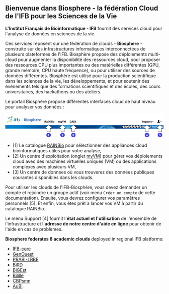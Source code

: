 ## Bienvenue dans Biosphere - la fédération Cloud de l'IFB pour les Sciences de la Vie

**L'Institut Français de Bioinformatique - IFB** fournit des services cloud pour l'analyse de données en sciences de la vie.

Ces services reposent sur une fédération de clouds - **Biosphère** - construite sur des infrastructures informatiques interconnectées de plusieurs plateformes de l'IFB. 
Biosphère propose des déploiements multi-cloud pour augmenter la disponibilité des ressources cloud, pour proposer des ressources CPU plus importantes ou des matérielles différentes (GPU, grande mémoire, CPU haute fréquence), ou pour utiliser des sources de données différentes. Biosphère est utilisé pour la production scientifique dans les sciences de la vie, les développements, et pour soutenir des événements tels que des formations scientifiques et des écoles, des cours universitaires, des hackathons ou des ateliers.

Le portail Biosphère propose différentes interfaces cloud de haut niveau pour analyser vos données :

![Bannière supérieure du portail Biosphère](assets/img/biosphere-portal-top.png)

* [1] Le catalogue [RAINBio](https://biosphere.france-bioinformatique.fr/catalogue) pour sélectionner des appliances cloud bioinformatiques utiles pour votre analyse,
* [2] Un centre d'exploitation (onglet [myVM](https://biosphere.france-bioinformatique.fr/cloud)) pour gérer vos déploiements cloud avec des machines virtuelles uniques (VM) ou des applications complexes avec plusieurs VM,
* [3] Un centre de données où vous trouverez des données publiques courantes disponibles dans les clouds.

Pour utiliser les clouds de l'IFB-Biosphère, vous devez demander un compte et rejoindre un groupe actif (voir menu `Créer un compte` de cette documentation). Ensuite, vous devrez configurer vos paramètres personnels [5]. Et enfin, vous êtes prêt à lancer vos VM à partir du catalogue RAINBio.

Le menu Support [4] fournit l'**état actuel et l'utilisation** de l'ensemble de l'infrastructure et l'**adresse de notre centre d'aide en ligne** pour obtenir de l'aide en cas de problèmes.

**Biosphere federates 8 academic clouds** deployed in regional IFB platforms:

- [IFB-core](https://www.france-bioinformatique.fr/organisation-gouvernance/cellules-operationnelles/ifb-core-cellule)
- [GenOuest](https://www.genouest.org)
- [PRABI-LBBE](http://amsb.prabi.fr)
- [BiRD](https://pf-bird.univ-nantes.fr)
- [BiGEst](https://bigest.unistra.fr)
- [Bilille](https://bilille.univ-lille.fr)
- [CBPsmn](http://www.ens-lyon.fr/PSMN/doku.php)
- [AuBi](https://mesocentre.uca.fr/projets-associes/plateforme-aubi).